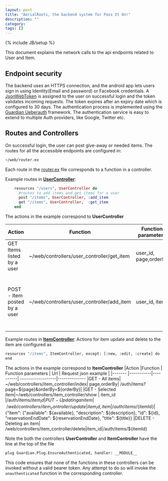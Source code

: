 ```yaml
---
layout: post
title: "AerialRoots, the backend system for Pass It On!"
description: ""
category: 
tags: []
---
```

{% include JB/setup %}

<!-- ## AerialRoots, the backend system for Pass-It-On!  -->

This document explains the network calls to the api endpoints related to User and Item.

## Endpoint security

The backend uses an HTTPS connection, and the android app lets users sign in using Identity(Email and password) or Facebook credentials. A [JsonWebToken](https://jwt.io/) is assigned to the user on successful login and the token validates incoming requests. The token expires after an expiry date which is configured to 30 days. The authentication process is implemented using the [Guardian Ueberauth](https://github.com/ueberauth/guardian) framework. The authentication service is easy to extend to multiple Auth providers, like Google, Twitter etc.

## Routes and Controllers
On successful login, the user can post give-away or needed items. The routes for all the accessible endpoints are configured in: 
```sh 
~/web/router.ex
```
Each route in the [router.ex](https://bitbucket.org/leapingwolf/aerialroots/src/29532f4cc9925ff12a286621c61dd158780956ad/web/router.ex?at=master&fileviewer=file-view-default) file corresponds to a function in a controller.

Example routes in  [**UserController**](https://bitbucket.org/leapingwolf/aerialroots/src/c0047f5e7608438814d648df81e70294edb8d121/web/controllers/user_controller.ex?at=master&fileviewer=file-view-default):
```elixir
    resources "/users", UserController do
      #routes to add items and get items for a user
      post "/items", UserController, :add_item
      get "/items", UserController,  :get_item
    end
```
The actions in the example correspond to  **UserController**

|Action | Function | Function parameters | Url | Request json example |
|-------|----------|---------------------|-----|----------------------|
| GET Items listed by a user |  ~/web/controllers/user_controller/get_item | user_id, page,orderBy | /auth/users/${userId}/items?page=${page}&orderBy=${orderBy} |  NONE |
|POST - Item posted by a user | ~/web/controllers/user_controller/add_item | user_id, item | /auth/users/${user_id}/items   | {"user_id": ${user_id}, "item": {"available": ${available}, "description": ${description}, "id": ${id}, "reservationEndDate": ${reservationEndDate}, "title": ${title}}} |

Example routes in  [**ItemController**](https://bitbucket.org/leapingwolf/aerialroots/src/b2b08a1f2585cf11a8c04c9c35ac83997f1f411d/web/controllers/item_controller.ex?at=master&fileviewer=file-view-default):
Actions for item update and delete to the item are configured as 
```sh
resources "/items", ItemController, except: [:new, :edit, :create] do
end
```
The actions in the example correspond to **ItemController**
|Action   |Function  | Function parameters         | Url | Request json example |
|-------  |-----------|----------| ------------------|--------------
|GET - All items| ~/web/controllers/item_controller/index| page,orderBy| /auth/items?page=${page}&orderBy=${orderBy}|
|GET - Selected item|~/web/controllers/item_controller/show | item_id  |/auth/items/${item_id}
|PUT - Updating an item| ~/web/controllers/item_controller/update| item_id, item| /auth/items/${itemId}|{“item": {"available": ${available}, "description": ${description}, "id": ${id}, "reservationEndDate": ${reservationEndDate}, "title": ${title}}
|DELETE - Deleting an item| /web/controllers/item_controller/delete|item_id|/auth/items/${itemId}

Note the both the controllers **UserController** and **ItemController** have the line at the top of the file
```sh
plug Guardian.Plug.EnsureAuthenticated, handler: __MODULE__
```
This code ensures that none of the functions in these controllers can be invoked without a valid bearer token. Any attempt to do so will invoke the `unauthenticated` function in the corresponding controller.
